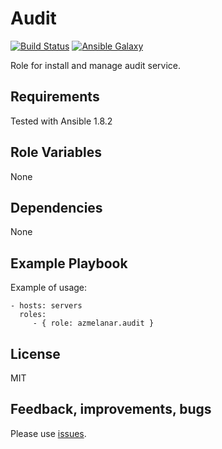 Audit
=====

[![Build Status](https://api.travis-ci.org/azmelanar/ansible-audit.png)](https://travis-ci.org/azmelanar/ansible-audit) [![Ansible Galaxy](https://img.shields.io/badge/ansible--galaxy-audit-blue.svg?style=flat)](https://galaxy.ansible.com/list#/roles/2550)

Role for install and manage audit service.

Requirements
------------

Tested with Ansible 1.8.2

Role Variables
--------------

None

Dependencies
------------

None

Example Playbook
----------------

Example of usage:

    - hosts: servers
      roles:
         - { role: azmelanar.audit }

License
-------

MIT

Feedback, improvements, bugs
----------------------------

Please use [issues](https://github.com/azmelanar/ansible-audit/issues).
